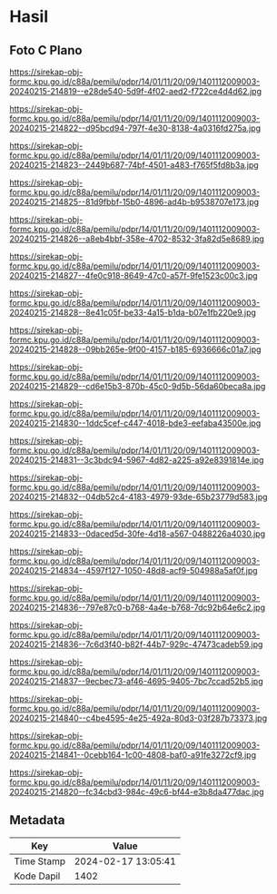 # Hasil

## Foto C Plano

https://sirekap-obj-formc.kpu.go.id/c88a/pemilu/pdpr/14/01/11/20/09/1401112009003-20240215-214819--e28de540-5d9f-4f02-aed2-f722ce4d4d62.jpg

https://sirekap-obj-formc.kpu.go.id/c88a/pemilu/pdpr/14/01/11/20/09/1401112009003-20240215-214822--d95bcd94-797f-4e30-8138-4a0316fd275a.jpg

https://sirekap-obj-formc.kpu.go.id/c88a/pemilu/pdpr/14/01/11/20/09/1401112009003-20240215-214823--2449b687-74bf-4501-a483-f765f5fd8b3a.jpg

https://sirekap-obj-formc.kpu.go.id/c88a/pemilu/pdpr/14/01/11/20/09/1401112009003-20240215-214825--81d9fbbf-15b0-4896-ad4b-b9538707e173.jpg

https://sirekap-obj-formc.kpu.go.id/c88a/pemilu/pdpr/14/01/11/20/09/1401112009003-20240215-214826--a8eb4bbf-358e-4702-8532-3fa82d5e8689.jpg

https://sirekap-obj-formc.kpu.go.id/c88a/pemilu/pdpr/14/01/11/20/09/1401112009003-20240215-214827--4fe0c918-8649-47c0-a57f-9fe1523c00c3.jpg

https://sirekap-obj-formc.kpu.go.id/c88a/pemilu/pdpr/14/01/11/20/09/1401112009003-20240215-214828--8e41c05f-be33-4a15-b1da-b07e1fb220e9.jpg

https://sirekap-obj-formc.kpu.go.id/c88a/pemilu/pdpr/14/01/11/20/09/1401112009003-20240215-214828--09bb265e-9f00-4157-b185-6936666c01a7.jpg

https://sirekap-obj-formc.kpu.go.id/c88a/pemilu/pdpr/14/01/11/20/09/1401112009003-20240215-214829--cd6e15b3-870b-45c0-9d5b-56da60beca8a.jpg

https://sirekap-obj-formc.kpu.go.id/c88a/pemilu/pdpr/14/01/11/20/09/1401112009003-20240215-214830--1ddc5cef-c447-4018-bde3-eefaba43500e.jpg

https://sirekap-obj-formc.kpu.go.id/c88a/pemilu/pdpr/14/01/11/20/09/1401112009003-20240215-214831--3c3bdc94-5967-4d82-a225-a92e8391814e.jpg

https://sirekap-obj-formc.kpu.go.id/c88a/pemilu/pdpr/14/01/11/20/09/1401112009003-20240215-214832--04db52c4-4183-4979-93de-65b23779d583.jpg

https://sirekap-obj-formc.kpu.go.id/c88a/pemilu/pdpr/14/01/11/20/09/1401112009003-20240215-214833--0daced5d-30fe-4d18-a567-0488226a4030.jpg

https://sirekap-obj-formc.kpu.go.id/c88a/pemilu/pdpr/14/01/11/20/09/1401112009003-20240215-214834--4597f127-1050-48d8-acf9-504988a5af0f.jpg

https://sirekap-obj-formc.kpu.go.id/c88a/pemilu/pdpr/14/01/11/20/09/1401112009003-20240215-214836--797e87c0-b768-4a4e-b768-7dc92b64e6c2.jpg

https://sirekap-obj-formc.kpu.go.id/c88a/pemilu/pdpr/14/01/11/20/09/1401112009003-20240215-214836--7c6d3f40-b82f-44b7-929c-47473cadeb59.jpg

https://sirekap-obj-formc.kpu.go.id/c88a/pemilu/pdpr/14/01/11/20/09/1401112009003-20240215-214837--9ecbec73-af46-4695-9405-7bc7ccad52b5.jpg

https://sirekap-obj-formc.kpu.go.id/c88a/pemilu/pdpr/14/01/11/20/09/1401112009003-20240215-214840--c4be4595-4e25-492a-80d3-03f287b73373.jpg

https://sirekap-obj-formc.kpu.go.id/c88a/pemilu/pdpr/14/01/11/20/09/1401112009003-20240215-214841--0cebb164-1c00-4808-baf0-a91fe3272cf9.jpg

https://sirekap-obj-formc.kpu.go.id/c88a/pemilu/pdpr/14/01/11/20/09/1401112009003-20240215-214820--fc34cbd3-984c-49c6-bf44-e3b8da477dac.jpg


## Metadata

| Key        | Value               |
| ---------- | ------------------- |
| Time Stamp | 2024-02-17 13:05:41 |
| Kode Dapil | 1402                |



